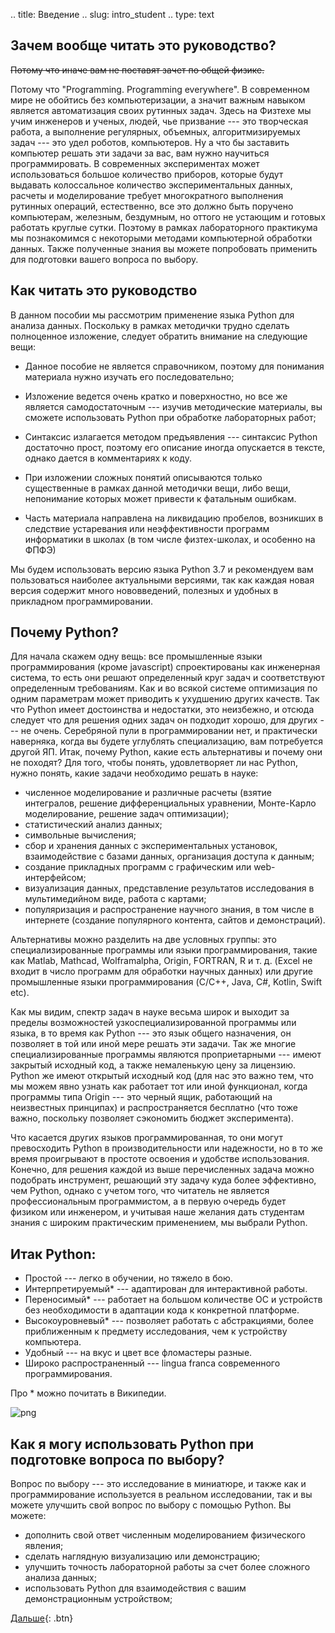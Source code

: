 .. title: Введение
.. slug: intro_student
.. type: text

## Зачем вообще читать это руководство?

<s>Потому что иначе вам не поставят зачет по общей физике.</s>

Потому что "Programming. Programming everywhere". В современном мире не обойтись без компьютеризации, а значит важным навыком является автоматизация своих рутинных задач. Здесь на Физтехе мы учим инженеров и ученых, людей, чье призвание --- это творческая работа, а выполнение регулярных, объемных, алгоритмизируемых задач --- это удел роботов, компьютеров. Ну а что бы заставить компьютер решать эти задачи за вас, вам нужно научиться программировать.
В современных экспериментах может использоваться большое количество приборов, которые будут выдавать колоссальное количество экспериментальных данных, расчеты и моделирование требует многократного выполнения рутинных операций, естественно, все это должно быть поручено компьютерам, железным, бездумным, но оттого не устающим и готовых работать круглые сутки. Поэтому в рамках лабораторного практикума мы познакомимся с некоторыми методами компьютерной обработки данных. Также полученные знания вы можете попробовать применить для подготовки вашего вопроса по выбору.

## Как читать это руководство

В данном пособии мы рассмотрим применение языка Python для анализа данных. Поскольку в рамках методички трудно сделать полноценное изложение, следует обратить внимание на следующие вещи:

* Данное пособие не является справочником, поэтому для понимания материала нужно  изучать его последовательно;

* Изложение ведется очень кратко и поверхностно, но все же является самодостаточным --- изучив методические материалы, вы сможете использовать Python при обработке лабораторных работ;

* Синтаксис излагается методом предъявления --- синтаксис Python достаточно прост, поэтому его описание иногда опускается в тексте, однако дается в комментариях к коду.

* При изложении сложных понятий описываются только существенные в рамках данной методички вещи, либо вещи, непонимание которых может привести к фатальным ошибкам.

* Часть материала направлена на ликвидацию пробелов, возникших в следствие устаревания или неэффективности программ информатики в школах (в том числе физтех-школах, и особенно на ФПФЭ)

Мы будем использовать версию языка Python 3.7 и рекомендуем вам пользоваться наиболее актуальными версиями, так как каждая новая версия содержит много нововведений, полезных и удобных в прикладном программировании.

## Почему Python?

Для начала скажем одну вещь: все промышленные языки программирования (кроме javascript) спроектированы как инженерная система, то есть они решают определенный круг задач и соответствуют определенным требованиям. Как и во всякой системе оптимизация по одним параметрам может приводить к ухудшению других качеств. Так что Python имеет достоинства и недостатки, это неизбежно, и отсюда следует что для решения одних задач он подходит хорошо, для других --- не очень. Серебряной пули в программировании нет, и практически наверняка, когда вы будете углублять специализацию, вам потребуется другой ЯП.
Итак, почему Python, какие есть альтернативы и почему они не походят?
Для того, чтобы понять, удовлетворяет ли нас Python, нужно понять, какие задачи необходимо решать в науке:

* численное моделирование и различные расчеты (взятие интегралов, решение дифференциальных уравнении, Монте-Карло моделирование, решение задач оптимизации);
* статистический анализ данных;
* символьные вычисления;
* сбор и хранения данных с экспериментальных установок, взаимодействие с базами данных, организация доступа к данным;
* создание прикладных программ с графическим или web-интерфейсом;
* визуализация данных, представление результатов исследования в мультимедийном виде, работа с картами;
* популяризация и распространение научного знания, в том числе в интернете (создание популярного контента, сайтов и демонстраций).

 Альтернативы можно разделить на две условных группы: это специализированные программы или языки программирования, такие как Matlab, Mathcad, Wolframalpha, Origin, FORTRAN, R и т. д. (Excel не входит в число программ для обработки научных данных) или другие промышленные языки программирования (C/C++, Java, C#, Kotlin, Swift etc). 
 
 Как мы видим, спектр задач в науке весьма широк и выходит за пределы возможностей узкоспециализированной программы или языка, в то время как Python --- это язык общего назначения, он позволяет в той или иной мере решать эти задачи. Так же многие специализированные программы являются проприетарными --- имеют закрытый исходный код, а также немаленькую цену за лицензию. Python же имеют открытый исходный код (для нас это важно тем, что мы можем явно узнать как работает тот или иной функционал, когда программы типа Origin --- это черный ящик, работающий на неизвестных принципах) и распространяется бесплатно (что тоже важно, поскольку позволяет сэкономить бюджет эксперимента).

 Что касается других языков программированная, то они могут превосходить Python в производительности или надежности, но в то же время проигрывают в простоте освоения и удобстве использования.
 Конечно, для решения каждой из выше перечисленных задача можно подобрать инструмент, решающий эту задачу куда более эффективно, чем Python, однако с учетом того, что читатель не является профессиональным программистом, а в первую очередь будет физиком или инженером, и учитывая наше желания дать студентам знания с широким практическим применением, мы выбрали Python.
 
## Итак Python:

* Простой --- легко в обучении, но тяжело в бою.
* Интерпретируемый* --- адаптирован для интерактивной работы.
* Переносимый* --- работает на большом количестве ОС и устройств без необходимости в адаптации кода к конкретной платформе.
* Высокоуровневый* --- позволяет работать с абстракциями, более приближенным к предмету исследования, чем к устройству компьютера.
* Удобный --- на вкус и цвет все фломастеры разные.
* Широко распространенный --- lingua franca современного программирования.

Про * можно почитать в Википедии.

![png](https://xkcd.ru/i/353_v1.png)

## Как я могу использовать Python при подготовке вопроса по выбору?

Вопрос по выбору --- это исследование в миниатюре, и также как и программирование используется в реальном исследовании, так и вы можете улучшить свой вопрос по выбору с помощью Python.
Вы можете:

* дополнить свой ответ численным моделированием физического явления;
* сделать наглядную визуализацию или демонстрацию;
* улучшить точность лабораторной работы за счет более сложного анализа данных;
* использовать Python для взаимодействия с вашим демонстрационным устройством;


[Дальше](link://slug/install_student){: .btn}